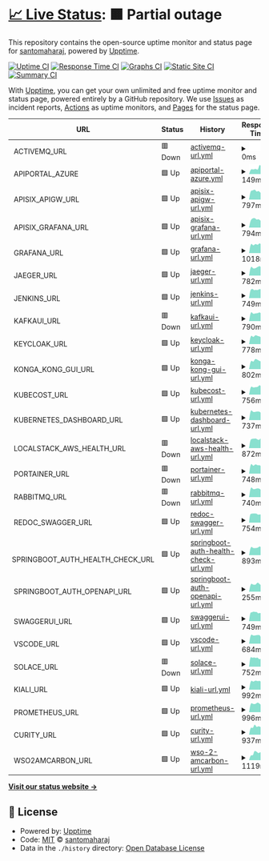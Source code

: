 # [📈 Live Status](https://demo.upptime.js.org): <!--live status--> **🟧 Partial outage**

This repository contains the open-source uptime monitor and status page for [santomaharaj](https://demo.upptime.js.org), powered by [Upptime](https://github.com/upptime/upptime).

[![Uptime CI](https://github.com/santomaharaj/upp/workflows/Uptime%20CI/badge.svg)](https://github.com/santomaharaj/upp/actions?query=workflow%3A%22Uptime+CI%22)
[![Response Time CI](https://github.com/santomaharaj/upp/workflows/Response%20Time%20CI/badge.svg)](https://github.com/santomaharaj/upp/actions?query=workflow%3A%22Response+Time+CI%22)
[![Graphs CI](https://github.com/santomaharaj/upp/workflows/Graphs%20CI/badge.svg)](https://github.com/santomaharaj/upp/actions?query=workflow%3A%22Graphs+CI%22)
[![Static Site CI](https://github.com/santomaharaj/upp/workflows/Static%20Site%20CI/badge.svg)](https://github.com/santomaharaj/upp/actions?query=workflow%3A%22Static+Site+CI%22)
[![Summary CI](https://github.com/santomaharaj/upp/workflows/Summary%20CI/badge.svg)](https://github.com/santomaharaj/upp/actions?query=workflow%3A%22Summary+CI%22)

With [Upptime](https://upptime.js.org), you can get your own unlimited and free uptime monitor and status page, powered entirely by a GitHub repository. We use [Issues](https://github.com/santomaharaj/upp/issues) as incident reports, [Actions](https://github.com/santomaharaj/upp/actions) as uptime monitors, and [Pages](https://demo.upptime.js.org) for the status page.

<!--start: status pages-->
<!-- This summary is generated by Upptime (https://github.com/upptime/upptime) -->
<!-- Do not edit this manually, your changes will be overwritten -->
<!-- prettier-ignore -->
| URL | Status | History | Response Time | Uptime |
| --- | ------ | ------- | ------------- | ------ |
| <img alt="" src="https://icons.duckduckgo.com/ip3/null.ico" height="13"> ACTIVEMQ_URL | 🟥 Down | [activemq-url.yml](https://github.com/santomaharaj/upp/commits/HEAD/history/activemq-url.yml) | <details><summary><img alt="Response time graph" src="./graphs/activemq-url/response-time-week.png" height="20"> 0ms</summary><br><a href="https://upp.portals.eu.org/history/activemq-url"><img alt="Response time 1126" src="https://img.shields.io/endpoint?url=https%3A%2F%2Fraw.githubusercontent.com%2Fsantomaharaj%2Fupp%2FHEAD%2Fapi%2Factivemq-url%2Fresponse-time.json"></a><br><a href="https://upp.portals.eu.org/history/activemq-url"><img alt="24-hour response time 0" src="https://img.shields.io/endpoint?url=https%3A%2F%2Fraw.githubusercontent.com%2Fsantomaharaj%2Fupp%2FHEAD%2Fapi%2Factivemq-url%2Fresponse-time-day.json"></a><br><a href="https://upp.portals.eu.org/history/activemq-url"><img alt="7-day response time 0" src="https://img.shields.io/endpoint?url=https%3A%2F%2Fraw.githubusercontent.com%2Fsantomaharaj%2Fupp%2FHEAD%2Fapi%2Factivemq-url%2Fresponse-time-week.json"></a><br><a href="https://upp.portals.eu.org/history/activemq-url"><img alt="30-day response time 0" src="https://img.shields.io/endpoint?url=https%3A%2F%2Fraw.githubusercontent.com%2Fsantomaharaj%2Fupp%2FHEAD%2Fapi%2Factivemq-url%2Fresponse-time-month.json"></a><br><a href="https://upp.portals.eu.org/history/activemq-url"><img alt="1-year response time 1124" src="https://img.shields.io/endpoint?url=https%3A%2F%2Fraw.githubusercontent.com%2Fsantomaharaj%2Fupp%2FHEAD%2Fapi%2Factivemq-url%2Fresponse-time-year.json"></a></details> | <details><summary><a href="https://upp.portals.eu.org/history/activemq-url">0.00%</a></summary><a href="https://upp.portals.eu.org/history/activemq-url"><img alt="All-time uptime 37.92%" src="https://img.shields.io/endpoint?url=https%3A%2F%2Fraw.githubusercontent.com%2Fsantomaharaj%2Fupp%2FHEAD%2Fapi%2Factivemq-url%2Fuptime.json"></a><br><a href="https://upp.portals.eu.org/history/activemq-url"><img alt="24-hour uptime 0.00%" src="https://img.shields.io/endpoint?url=https%3A%2F%2Fraw.githubusercontent.com%2Fsantomaharaj%2Fupp%2FHEAD%2Fapi%2Factivemq-url%2Fuptime-day.json"></a><br><a href="https://upp.portals.eu.org/history/activemq-url"><img alt="7-day uptime 0.00%" src="https://img.shields.io/endpoint?url=https%3A%2F%2Fraw.githubusercontent.com%2Fsantomaharaj%2Fupp%2FHEAD%2Fapi%2Factivemq-url%2Fuptime-week.json"></a><br><a href="https://upp.portals.eu.org/history/activemq-url"><img alt="30-day uptime 1.38%" src="https://img.shields.io/endpoint?url=https%3A%2F%2Fraw.githubusercontent.com%2Fsantomaharaj%2Fupp%2FHEAD%2Fapi%2Factivemq-url%2Fuptime-month.json"></a><br><a href="https://upp.portals.eu.org/history/activemq-url"><img alt="1-year uptime 31.34%" src="https://img.shields.io/endpoint?url=https%3A%2F%2Fraw.githubusercontent.com%2Fsantomaharaj%2Fupp%2FHEAD%2Fapi%2Factivemq-url%2Fuptime-year.json"></a></details>
| <img alt="" src="https://icons.duckduckgo.com/ip3/null.ico" height="13"> APIPORTAL_AZURE | 🟩 Up | [apiportal-azure.yml](https://github.com/santomaharaj/upp/commits/HEAD/history/apiportal-azure.yml) | <details><summary><img alt="Response time graph" src="./graphs/apiportal-azure/response-time-week.png" height="20"> 149ms</summary><br><a href="https://upp.portals.eu.org/history/apiportal-azure"><img alt="Response time 229" src="https://img.shields.io/endpoint?url=https%3A%2F%2Fraw.githubusercontent.com%2Fsantomaharaj%2Fupp%2FHEAD%2Fapi%2Fapiportal-azure%2Fresponse-time.json"></a><br><a href="https://upp.portals.eu.org/history/apiportal-azure"><img alt="24-hour response time 92" src="https://img.shields.io/endpoint?url=https%3A%2F%2Fraw.githubusercontent.com%2Fsantomaharaj%2Fupp%2FHEAD%2Fapi%2Fapiportal-azure%2Fresponse-time-day.json"></a><br><a href="https://upp.portals.eu.org/history/apiportal-azure"><img alt="7-day response time 149" src="https://img.shields.io/endpoint?url=https%3A%2F%2Fraw.githubusercontent.com%2Fsantomaharaj%2Fupp%2FHEAD%2Fapi%2Fapiportal-azure%2Fresponse-time-week.json"></a><br><a href="https://upp.portals.eu.org/history/apiportal-azure"><img alt="30-day response time 176" src="https://img.shields.io/endpoint?url=https%3A%2F%2Fraw.githubusercontent.com%2Fsantomaharaj%2Fupp%2FHEAD%2Fapi%2Fapiportal-azure%2Fresponse-time-month.json"></a><br><a href="https://upp.portals.eu.org/history/apiportal-azure"><img alt="1-year response time 230" src="https://img.shields.io/endpoint?url=https%3A%2F%2Fraw.githubusercontent.com%2Fsantomaharaj%2Fupp%2FHEAD%2Fapi%2Fapiportal-azure%2Fresponse-time-year.json"></a></details> | <details><summary><a href="https://upp.portals.eu.org/history/apiportal-azure">100.00%</a></summary><a href="https://upp.portals.eu.org/history/apiportal-azure"><img alt="All-time uptime 99.89%" src="https://img.shields.io/endpoint?url=https%3A%2F%2Fraw.githubusercontent.com%2Fsantomaharaj%2Fupp%2FHEAD%2Fapi%2Fapiportal-azure%2Fuptime.json"></a><br><a href="https://upp.portals.eu.org/history/apiportal-azure"><img alt="24-hour uptime 100.00%" src="https://img.shields.io/endpoint?url=https%3A%2F%2Fraw.githubusercontent.com%2Fsantomaharaj%2Fupp%2FHEAD%2Fapi%2Fapiportal-azure%2Fuptime-day.json"></a><br><a href="https://upp.portals.eu.org/history/apiportal-azure"><img alt="7-day uptime 100.00%" src="https://img.shields.io/endpoint?url=https%3A%2F%2Fraw.githubusercontent.com%2Fsantomaharaj%2Fupp%2FHEAD%2Fapi%2Fapiportal-azure%2Fuptime-week.json"></a><br><a href="https://upp.portals.eu.org/history/apiportal-azure"><img alt="30-day uptime 99.94%" src="https://img.shields.io/endpoint?url=https%3A%2F%2Fraw.githubusercontent.com%2Fsantomaharaj%2Fupp%2FHEAD%2Fapi%2Fapiportal-azure%2Fuptime-month.json"></a><br><a href="https://upp.portals.eu.org/history/apiportal-azure"><img alt="1-year uptime 100.00%" src="https://img.shields.io/endpoint?url=https%3A%2F%2Fraw.githubusercontent.com%2Fsantomaharaj%2Fupp%2FHEAD%2Fapi%2Fapiportal-azure%2Fuptime-year.json"></a></details>
| <img alt="" src="https://icons.duckduckgo.com/ip3/null.ico" height="13"> APISIX_APIGW_URL | 🟩 Up | [apisix-apigw-url.yml](https://github.com/santomaharaj/upp/commits/HEAD/history/apisix-apigw-url.yml) | <details><summary><img alt="Response time graph" src="./graphs/apisix-apigw-url/response-time-week.png" height="20"> 797ms</summary><br><a href="https://upp.portals.eu.org/history/apisix-apigw-url"><img alt="Response time 1089" src="https://img.shields.io/endpoint?url=https%3A%2F%2Fraw.githubusercontent.com%2Fsantomaharaj%2Fupp%2FHEAD%2Fapi%2Fapisix-apigw-url%2Fresponse-time.json"></a><br><a href="https://upp.portals.eu.org/history/apisix-apigw-url"><img alt="24-hour response time 812" src="https://img.shields.io/endpoint?url=https%3A%2F%2Fraw.githubusercontent.com%2Fsantomaharaj%2Fupp%2FHEAD%2Fapi%2Fapisix-apigw-url%2Fresponse-time-day.json"></a><br><a href="https://upp.portals.eu.org/history/apisix-apigw-url"><img alt="7-day response time 797" src="https://img.shields.io/endpoint?url=https%3A%2F%2Fraw.githubusercontent.com%2Fsantomaharaj%2Fupp%2FHEAD%2Fapi%2Fapisix-apigw-url%2Fresponse-time-week.json"></a><br><a href="https://upp.portals.eu.org/history/apisix-apigw-url"><img alt="30-day response time 733" src="https://img.shields.io/endpoint?url=https%3A%2F%2Fraw.githubusercontent.com%2Fsantomaharaj%2Fupp%2FHEAD%2Fapi%2Fapisix-apigw-url%2Fresponse-time-month.json"></a><br><a href="https://upp.portals.eu.org/history/apisix-apigw-url"><img alt="1-year response time 1090" src="https://img.shields.io/endpoint?url=https%3A%2F%2Fraw.githubusercontent.com%2Fsantomaharaj%2Fupp%2FHEAD%2Fapi%2Fapisix-apigw-url%2Fresponse-time-year.json"></a></details> | <details><summary><a href="https://upp.portals.eu.org/history/apisix-apigw-url">69.95%</a></summary><a href="https://upp.portals.eu.org/history/apisix-apigw-url"><img alt="All-time uptime 94.25%" src="https://img.shields.io/endpoint?url=https%3A%2F%2Fraw.githubusercontent.com%2Fsantomaharaj%2Fupp%2FHEAD%2Fapi%2Fapisix-apigw-url%2Fuptime.json"></a><br><a href="https://upp.portals.eu.org/history/apisix-apigw-url"><img alt="24-hour uptime 100.00%" src="https://img.shields.io/endpoint?url=https%3A%2F%2Fraw.githubusercontent.com%2Fsantomaharaj%2Fupp%2FHEAD%2Fapi%2Fapisix-apigw-url%2Fuptime-day.json"></a><br><a href="https://upp.portals.eu.org/history/apisix-apigw-url"><img alt="7-day uptime 69.95%" src="https://img.shields.io/endpoint?url=https%3A%2F%2Fraw.githubusercontent.com%2Fsantomaharaj%2Fupp%2FHEAD%2Fapi%2Fapisix-apigw-url%2Fuptime-week.json"></a><br><a href="https://upp.portals.eu.org/history/apisix-apigw-url"><img alt="30-day uptime 25.51%" src="https://img.shields.io/endpoint?url=https%3A%2F%2Fraw.githubusercontent.com%2Fsantomaharaj%2Fupp%2FHEAD%2Fapi%2Fapisix-apigw-url%2Fuptime-month.json"></a><br><a href="https://upp.portals.eu.org/history/apisix-apigw-url"><img alt="1-year uptime 93.64%" src="https://img.shields.io/endpoint?url=https%3A%2F%2Fraw.githubusercontent.com%2Fsantomaharaj%2Fupp%2FHEAD%2Fapi%2Fapisix-apigw-url%2Fuptime-year.json"></a></details>
| <img alt="" src="https://icons.duckduckgo.com/ip3/null.ico" height="13"> APISIX_GRAFANA_URL | 🟩 Up | [apisix-grafana-url.yml](https://github.com/santomaharaj/upp/commits/HEAD/history/apisix-grafana-url.yml) | <details><summary><img alt="Response time graph" src="./graphs/apisix-grafana-url/response-time-week.png" height="20"> 794ms</summary><br><a href="https://upp.portals.eu.org/history/apisix-grafana-url"><img alt="Response time 1064" src="https://img.shields.io/endpoint?url=https%3A%2F%2Fraw.githubusercontent.com%2Fsantomaharaj%2Fupp%2FHEAD%2Fapi%2Fapisix-grafana-url%2Fresponse-time.json"></a><br><a href="https://upp.portals.eu.org/history/apisix-grafana-url"><img alt="24-hour response time 958" src="https://img.shields.io/endpoint?url=https%3A%2F%2Fraw.githubusercontent.com%2Fsantomaharaj%2Fupp%2FHEAD%2Fapi%2Fapisix-grafana-url%2Fresponse-time-day.json"></a><br><a href="https://upp.portals.eu.org/history/apisix-grafana-url"><img alt="7-day response time 794" src="https://img.shields.io/endpoint?url=https%3A%2F%2Fraw.githubusercontent.com%2Fsantomaharaj%2Fupp%2FHEAD%2Fapi%2Fapisix-grafana-url%2Fresponse-time-week.json"></a><br><a href="https://upp.portals.eu.org/history/apisix-grafana-url"><img alt="30-day response time 749" src="https://img.shields.io/endpoint?url=https%3A%2F%2Fraw.githubusercontent.com%2Fsantomaharaj%2Fupp%2FHEAD%2Fapi%2Fapisix-grafana-url%2Fresponse-time-month.json"></a><br><a href="https://upp.portals.eu.org/history/apisix-grafana-url"><img alt="1-year response time 1067" src="https://img.shields.io/endpoint?url=https%3A%2F%2Fraw.githubusercontent.com%2Fsantomaharaj%2Fupp%2FHEAD%2Fapi%2Fapisix-grafana-url%2Fresponse-time-year.json"></a></details> | <details><summary><a href="https://upp.portals.eu.org/history/apisix-grafana-url">69.95%</a></summary><a href="https://upp.portals.eu.org/history/apisix-grafana-url"><img alt="All-time uptime 94.25%" src="https://img.shields.io/endpoint?url=https%3A%2F%2Fraw.githubusercontent.com%2Fsantomaharaj%2Fupp%2FHEAD%2Fapi%2Fapisix-grafana-url%2Fuptime.json"></a><br><a href="https://upp.portals.eu.org/history/apisix-grafana-url"><img alt="24-hour uptime 100.00%" src="https://img.shields.io/endpoint?url=https%3A%2F%2Fraw.githubusercontent.com%2Fsantomaharaj%2Fupp%2FHEAD%2Fapi%2Fapisix-grafana-url%2Fuptime-day.json"></a><br><a href="https://upp.portals.eu.org/history/apisix-grafana-url"><img alt="7-day uptime 69.95%" src="https://img.shields.io/endpoint?url=https%3A%2F%2Fraw.githubusercontent.com%2Fsantomaharaj%2Fupp%2FHEAD%2Fapi%2Fapisix-grafana-url%2Fuptime-week.json"></a><br><a href="https://upp.portals.eu.org/history/apisix-grafana-url"><img alt="30-day uptime 25.51%" src="https://img.shields.io/endpoint?url=https%3A%2F%2Fraw.githubusercontent.com%2Fsantomaharaj%2Fupp%2FHEAD%2Fapi%2Fapisix-grafana-url%2Fuptime-month.json"></a><br><a href="https://upp.portals.eu.org/history/apisix-grafana-url"><img alt="1-year uptime 93.65%" src="https://img.shields.io/endpoint?url=https%3A%2F%2Fraw.githubusercontent.com%2Fsantomaharaj%2Fupp%2FHEAD%2Fapi%2Fapisix-grafana-url%2Fuptime-year.json"></a></details>
| <img alt="" src="https://icons.duckduckgo.com/ip3/null.ico" height="13"> GRAFANA_URL | 🟩 Up | [grafana-url.yml](https://github.com/santomaharaj/upp/commits/HEAD/history/grafana-url.yml) | <details><summary><img alt="Response time graph" src="./graphs/grafana-url/response-time-week.png" height="20"> 1018ms</summary><br><a href="https://upp.portals.eu.org/history/grafana-url"><img alt="Response time 1183" src="https://img.shields.io/endpoint?url=https%3A%2F%2Fraw.githubusercontent.com%2Fsantomaharaj%2Fupp%2FHEAD%2Fapi%2Fgrafana-url%2Fresponse-time.json"></a><br><a href="https://upp.portals.eu.org/history/grafana-url"><img alt="24-hour response time 1199" src="https://img.shields.io/endpoint?url=https%3A%2F%2Fraw.githubusercontent.com%2Fsantomaharaj%2Fupp%2FHEAD%2Fapi%2Fgrafana-url%2Fresponse-time-day.json"></a><br><a href="https://upp.portals.eu.org/history/grafana-url"><img alt="7-day response time 1018" src="https://img.shields.io/endpoint?url=https%3A%2F%2Fraw.githubusercontent.com%2Fsantomaharaj%2Fupp%2FHEAD%2Fapi%2Fgrafana-url%2Fresponse-time-week.json"></a><br><a href="https://upp.portals.eu.org/history/grafana-url"><img alt="30-day response time 955" src="https://img.shields.io/endpoint?url=https%3A%2F%2Fraw.githubusercontent.com%2Fsantomaharaj%2Fupp%2FHEAD%2Fapi%2Fgrafana-url%2Fresponse-time-month.json"></a><br><a href="https://upp.portals.eu.org/history/grafana-url"><img alt="1-year response time 1183" src="https://img.shields.io/endpoint?url=https%3A%2F%2Fraw.githubusercontent.com%2Fsantomaharaj%2Fupp%2FHEAD%2Fapi%2Fgrafana-url%2Fresponse-time-year.json"></a></details> | <details><summary><a href="https://upp.portals.eu.org/history/grafana-url">100.00%</a></summary><a href="https://upp.portals.eu.org/history/grafana-url"><img alt="All-time uptime 75.39%" src="https://img.shields.io/endpoint?url=https%3A%2F%2Fraw.githubusercontent.com%2Fsantomaharaj%2Fupp%2FHEAD%2Fapi%2Fgrafana-url%2Fuptime.json"></a><br><a href="https://upp.portals.eu.org/history/grafana-url"><img alt="24-hour uptime 100.00%" src="https://img.shields.io/endpoint?url=https%3A%2F%2Fraw.githubusercontent.com%2Fsantomaharaj%2Fupp%2FHEAD%2Fapi%2Fgrafana-url%2Fuptime-day.json"></a><br><a href="https://upp.portals.eu.org/history/grafana-url"><img alt="7-day uptime 100.00%" src="https://img.shields.io/endpoint?url=https%3A%2F%2Fraw.githubusercontent.com%2Fsantomaharaj%2Fupp%2FHEAD%2Fapi%2Fgrafana-url%2Fuptime-week.json"></a><br><a href="https://upp.portals.eu.org/history/grafana-url"><img alt="30-day uptime 100.00%" src="https://img.shields.io/endpoint?url=https%3A%2F%2Fraw.githubusercontent.com%2Fsantomaharaj%2Fupp%2FHEAD%2Fapi%2Fgrafana-url%2Fuptime-month.json"></a><br><a href="https://upp.portals.eu.org/history/grafana-url"><img alt="1-year uptime 72.78%" src="https://img.shields.io/endpoint?url=https%3A%2F%2Fraw.githubusercontent.com%2Fsantomaharaj%2Fupp%2FHEAD%2Fapi%2Fgrafana-url%2Fuptime-year.json"></a></details>
| <img alt="" src="https://icons.duckduckgo.com/ip3/null.ico" height="13"> JAEGER_URL | 🟩 Up | [jaeger-url.yml](https://github.com/santomaharaj/upp/commits/HEAD/history/jaeger-url.yml) | <details><summary><img alt="Response time graph" src="./graphs/jaeger-url/response-time-week.png" height="20"> 782ms</summary><br><a href="https://upp.portals.eu.org/history/jaeger-url"><img alt="Response time 1043" src="https://img.shields.io/endpoint?url=https%3A%2F%2Fraw.githubusercontent.com%2Fsantomaharaj%2Fupp%2FHEAD%2Fapi%2Fjaeger-url%2Fresponse-time.json"></a><br><a href="https://upp.portals.eu.org/history/jaeger-url"><img alt="24-hour response time 817" src="https://img.shields.io/endpoint?url=https%3A%2F%2Fraw.githubusercontent.com%2Fsantomaharaj%2Fupp%2FHEAD%2Fapi%2Fjaeger-url%2Fresponse-time-day.json"></a><br><a href="https://upp.portals.eu.org/history/jaeger-url"><img alt="7-day response time 782" src="https://img.shields.io/endpoint?url=https%3A%2F%2Fraw.githubusercontent.com%2Fsantomaharaj%2Fupp%2FHEAD%2Fapi%2Fjaeger-url%2Fresponse-time-week.json"></a><br><a href="https://upp.portals.eu.org/history/jaeger-url"><img alt="30-day response time 709" src="https://img.shields.io/endpoint?url=https%3A%2F%2Fraw.githubusercontent.com%2Fsantomaharaj%2Fupp%2FHEAD%2Fapi%2Fjaeger-url%2Fresponse-time-month.json"></a><br><a href="https://upp.portals.eu.org/history/jaeger-url"><img alt="1-year response time 1046" src="https://img.shields.io/endpoint?url=https%3A%2F%2Fraw.githubusercontent.com%2Fsantomaharaj%2Fupp%2FHEAD%2Fapi%2Fjaeger-url%2Fresponse-time-year.json"></a></details> | <details><summary><a href="https://upp.portals.eu.org/history/jaeger-url">100.00%</a></summary><a href="https://upp.portals.eu.org/history/jaeger-url"><img alt="All-time uptime 53.62%" src="https://img.shields.io/endpoint?url=https%3A%2F%2Fraw.githubusercontent.com%2Fsantomaharaj%2Fupp%2FHEAD%2Fapi%2Fjaeger-url%2Fuptime.json"></a><br><a href="https://upp.portals.eu.org/history/jaeger-url"><img alt="24-hour uptime 100.00%" src="https://img.shields.io/endpoint?url=https%3A%2F%2Fraw.githubusercontent.com%2Fsantomaharaj%2Fupp%2FHEAD%2Fapi%2Fjaeger-url%2Fuptime-day.json"></a><br><a href="https://upp.portals.eu.org/history/jaeger-url"><img alt="7-day uptime 100.00%" src="https://img.shields.io/endpoint?url=https%3A%2F%2Fraw.githubusercontent.com%2Fsantomaharaj%2Fupp%2FHEAD%2Fapi%2Fjaeger-url%2Fuptime-week.json"></a><br><a href="https://upp.portals.eu.org/history/jaeger-url"><img alt="30-day uptime 100.00%" src="https://img.shields.io/endpoint?url=https%3A%2F%2Fraw.githubusercontent.com%2Fsantomaharaj%2Fupp%2FHEAD%2Fapi%2Fjaeger-url%2Fuptime-month.json"></a><br><a href="https://upp.portals.eu.org/history/jaeger-url"><img alt="1-year uptime 58.88%" src="https://img.shields.io/endpoint?url=https%3A%2F%2Fraw.githubusercontent.com%2Fsantomaharaj%2Fupp%2FHEAD%2Fapi%2Fjaeger-url%2Fuptime-year.json"></a></details>
| <img alt="" src="https://icons.duckduckgo.com/ip3/null.ico" height="13"> JENKINS_URL | 🟩 Up | [jenkins-url.yml](https://github.com/santomaharaj/upp/commits/HEAD/history/jenkins-url.yml) | <details><summary><img alt="Response time graph" src="./graphs/jenkins-url/response-time-week.png" height="20"> 749ms</summary><br><a href="https://upp.portals.eu.org/history/jenkins-url"><img alt="Response time 1082" src="https://img.shields.io/endpoint?url=https%3A%2F%2Fraw.githubusercontent.com%2Fsantomaharaj%2Fupp%2FHEAD%2Fapi%2Fjenkins-url%2Fresponse-time.json"></a><br><a href="https://upp.portals.eu.org/history/jenkins-url"><img alt="24-hour response time 828" src="https://img.shields.io/endpoint?url=https%3A%2F%2Fraw.githubusercontent.com%2Fsantomaharaj%2Fupp%2FHEAD%2Fapi%2Fjenkins-url%2Fresponse-time-day.json"></a><br><a href="https://upp.portals.eu.org/history/jenkins-url"><img alt="7-day response time 749" src="https://img.shields.io/endpoint?url=https%3A%2F%2Fraw.githubusercontent.com%2Fsantomaharaj%2Fupp%2FHEAD%2Fapi%2Fjenkins-url%2Fresponse-time-week.json"></a><br><a href="https://upp.portals.eu.org/history/jenkins-url"><img alt="30-day response time 706" src="https://img.shields.io/endpoint?url=https%3A%2F%2Fraw.githubusercontent.com%2Fsantomaharaj%2Fupp%2FHEAD%2Fapi%2Fjenkins-url%2Fresponse-time-month.json"></a><br><a href="https://upp.portals.eu.org/history/jenkins-url"><img alt="1-year response time 1082" src="https://img.shields.io/endpoint?url=https%3A%2F%2Fraw.githubusercontent.com%2Fsantomaharaj%2Fupp%2FHEAD%2Fapi%2Fjenkins-url%2Fresponse-time-year.json"></a></details> | <details><summary><a href="https://upp.portals.eu.org/history/jenkins-url">100.00%</a></summary><a href="https://upp.portals.eu.org/history/jenkins-url"><img alt="All-time uptime 65.89%" src="https://img.shields.io/endpoint?url=https%3A%2F%2Fraw.githubusercontent.com%2Fsantomaharaj%2Fupp%2FHEAD%2Fapi%2Fjenkins-url%2Fuptime.json"></a><br><a href="https://upp.portals.eu.org/history/jenkins-url"><img alt="24-hour uptime 100.00%" src="https://img.shields.io/endpoint?url=https%3A%2F%2Fraw.githubusercontent.com%2Fsantomaharaj%2Fupp%2FHEAD%2Fapi%2Fjenkins-url%2Fuptime-day.json"></a><br><a href="https://upp.portals.eu.org/history/jenkins-url"><img alt="7-day uptime 100.00%" src="https://img.shields.io/endpoint?url=https%3A%2F%2Fraw.githubusercontent.com%2Fsantomaharaj%2Fupp%2FHEAD%2Fapi%2Fjenkins-url%2Fuptime-week.json"></a><br><a href="https://upp.portals.eu.org/history/jenkins-url"><img alt="30-day uptime 100.00%" src="https://img.shields.io/endpoint?url=https%3A%2F%2Fraw.githubusercontent.com%2Fsantomaharaj%2Fupp%2FHEAD%2Fapi%2Fjenkins-url%2Fuptime-month.json"></a><br><a href="https://upp.portals.eu.org/history/jenkins-url"><img alt="1-year uptime 62.44%" src="https://img.shields.io/endpoint?url=https%3A%2F%2Fraw.githubusercontent.com%2Fsantomaharaj%2Fupp%2FHEAD%2Fapi%2Fjenkins-url%2Fuptime-year.json"></a></details>
| <img alt="" src="https://icons.duckduckgo.com/ip3/null.ico" height="13"> KAFKAUI_URL | 🟥 Down | [kafkaui-url.yml](https://github.com/santomaharaj/upp/commits/HEAD/history/kafkaui-url.yml) | <details><summary><img alt="Response time graph" src="./graphs/kafkaui-url/response-time-week.png" height="20"> 790ms</summary><br><a href="https://upp.portals.eu.org/history/kafkaui-url"><img alt="Response time 1007" src="https://img.shields.io/endpoint?url=https%3A%2F%2Fraw.githubusercontent.com%2Fsantomaharaj%2Fupp%2FHEAD%2Fapi%2Fkafkaui-url%2Fresponse-time.json"></a><br><a href="https://upp.portals.eu.org/history/kafkaui-url"><img alt="24-hour response time 975" src="https://img.shields.io/endpoint?url=https%3A%2F%2Fraw.githubusercontent.com%2Fsantomaharaj%2Fupp%2FHEAD%2Fapi%2Fkafkaui-url%2Fresponse-time-day.json"></a><br><a href="https://upp.portals.eu.org/history/kafkaui-url"><img alt="7-day response time 790" src="https://img.shields.io/endpoint?url=https%3A%2F%2Fraw.githubusercontent.com%2Fsantomaharaj%2Fupp%2FHEAD%2Fapi%2Fkafkaui-url%2Fresponse-time-week.json"></a><br><a href="https://upp.portals.eu.org/history/kafkaui-url"><img alt="30-day response time 748" src="https://img.shields.io/endpoint?url=https%3A%2F%2Fraw.githubusercontent.com%2Fsantomaharaj%2Fupp%2FHEAD%2Fapi%2Fkafkaui-url%2Fresponse-time-month.json"></a><br><a href="https://upp.portals.eu.org/history/kafkaui-url"><img alt="1-year response time 1000" src="https://img.shields.io/endpoint?url=https%3A%2F%2Fraw.githubusercontent.com%2Fsantomaharaj%2Fupp%2FHEAD%2Fapi%2Fkafkaui-url%2Fresponse-time-year.json"></a></details> | <details><summary><a href="https://upp.portals.eu.org/history/kafkaui-url">0.00%</a></summary><a href="https://upp.portals.eu.org/history/kafkaui-url"><img alt="All-time uptime 52.94%" src="https://img.shields.io/endpoint?url=https%3A%2F%2Fraw.githubusercontent.com%2Fsantomaharaj%2Fupp%2FHEAD%2Fapi%2Fkafkaui-url%2Fuptime.json"></a><br><a href="https://upp.portals.eu.org/history/kafkaui-url"><img alt="24-hour uptime 0.00%" src="https://img.shields.io/endpoint?url=https%3A%2F%2Fraw.githubusercontent.com%2Fsantomaharaj%2Fupp%2FHEAD%2Fapi%2Fkafkaui-url%2Fuptime-day.json"></a><br><a href="https://upp.portals.eu.org/history/kafkaui-url"><img alt="7-day uptime 0.00%" src="https://img.shields.io/endpoint?url=https%3A%2F%2Fraw.githubusercontent.com%2Fsantomaharaj%2Fupp%2FHEAD%2Fapi%2Fkafkaui-url%2Fuptime-week.json"></a><br><a href="https://upp.portals.eu.org/history/kafkaui-url"><img alt="30-day uptime 1.38%" src="https://img.shields.io/endpoint?url=https%3A%2F%2Fraw.githubusercontent.com%2Fsantomaharaj%2Fupp%2FHEAD%2Fapi%2Fkafkaui-url%2Fuptime-month.json"></a><br><a href="https://upp.portals.eu.org/history/kafkaui-url"><img alt="1-year uptime 47.94%" src="https://img.shields.io/endpoint?url=https%3A%2F%2Fraw.githubusercontent.com%2Fsantomaharaj%2Fupp%2FHEAD%2Fapi%2Fkafkaui-url%2Fuptime-year.json"></a></details>
| <img alt="" src="https://icons.duckduckgo.com/ip3/null.ico" height="13"> KEYCLOAK_URL | 🟩 Up | [keycloak-url.yml](https://github.com/santomaharaj/upp/commits/HEAD/history/keycloak-url.yml) | <details><summary><img alt="Response time graph" src="./graphs/keycloak-url/response-time-week.png" height="20"> 778ms</summary><br><a href="https://upp.portals.eu.org/history/keycloak-url"><img alt="Response time 984" src="https://img.shields.io/endpoint?url=https%3A%2F%2Fraw.githubusercontent.com%2Fsantomaharaj%2Fupp%2FHEAD%2Fapi%2Fkeycloak-url%2Fresponse-time.json"></a><br><a href="https://upp.portals.eu.org/history/keycloak-url"><img alt="24-hour response time 936" src="https://img.shields.io/endpoint?url=https%3A%2F%2Fraw.githubusercontent.com%2Fsantomaharaj%2Fupp%2FHEAD%2Fapi%2Fkeycloak-url%2Fresponse-time-day.json"></a><br><a href="https://upp.portals.eu.org/history/keycloak-url"><img alt="7-day response time 778" src="https://img.shields.io/endpoint?url=https%3A%2F%2Fraw.githubusercontent.com%2Fsantomaharaj%2Fupp%2FHEAD%2Fapi%2Fkeycloak-url%2Fresponse-time-week.json"></a><br><a href="https://upp.portals.eu.org/history/keycloak-url"><img alt="30-day response time 686" src="https://img.shields.io/endpoint?url=https%3A%2F%2Fraw.githubusercontent.com%2Fsantomaharaj%2Fupp%2FHEAD%2Fapi%2Fkeycloak-url%2Fresponse-time-month.json"></a><br><a href="https://upp.portals.eu.org/history/keycloak-url"><img alt="1-year response time 986" src="https://img.shields.io/endpoint?url=https%3A%2F%2Fraw.githubusercontent.com%2Fsantomaharaj%2Fupp%2FHEAD%2Fapi%2Fkeycloak-url%2Fresponse-time-year.json"></a></details> | <details><summary><a href="https://upp.portals.eu.org/history/keycloak-url">100.00%</a></summary><a href="https://upp.portals.eu.org/history/keycloak-url"><img alt="All-time uptime 96.27%" src="https://img.shields.io/endpoint?url=https%3A%2F%2Fraw.githubusercontent.com%2Fsantomaharaj%2Fupp%2FHEAD%2Fapi%2Fkeycloak-url%2Fuptime.json"></a><br><a href="https://upp.portals.eu.org/history/keycloak-url"><img alt="24-hour uptime 100.00%" src="https://img.shields.io/endpoint?url=https%3A%2F%2Fraw.githubusercontent.com%2Fsantomaharaj%2Fupp%2FHEAD%2Fapi%2Fkeycloak-url%2Fuptime-day.json"></a><br><a href="https://upp.portals.eu.org/history/keycloak-url"><img alt="7-day uptime 100.00%" src="https://img.shields.io/endpoint?url=https%3A%2F%2Fraw.githubusercontent.com%2Fsantomaharaj%2Fupp%2FHEAD%2Fapi%2Fkeycloak-url%2Fuptime-week.json"></a><br><a href="https://upp.portals.eu.org/history/keycloak-url"><img alt="30-day uptime 99.95%" src="https://img.shields.io/endpoint?url=https%3A%2F%2Fraw.githubusercontent.com%2Fsantomaharaj%2Fupp%2FHEAD%2Fapi%2Fkeycloak-url%2Fuptime-month.json"></a><br><a href="https://upp.portals.eu.org/history/keycloak-url"><img alt="1-year uptime 95.87%" src="https://img.shields.io/endpoint?url=https%3A%2F%2Fraw.githubusercontent.com%2Fsantomaharaj%2Fupp%2FHEAD%2Fapi%2Fkeycloak-url%2Fuptime-year.json"></a></details>
| <img alt="" src="https://icons.duckduckgo.com/ip3/null.ico" height="13"> KONGA_KONG_GUI_URL | 🟩 Up | [konga-kong-gui-url.yml](https://github.com/santomaharaj/upp/commits/HEAD/history/konga-kong-gui-url.yml) | <details><summary><img alt="Response time graph" src="./graphs/konga-kong-gui-url/response-time-week.png" height="20"> 802ms</summary><br><a href="https://upp.portals.eu.org/history/konga-kong-gui-url"><img alt="Response time 1013" src="https://img.shields.io/endpoint?url=https%3A%2F%2Fraw.githubusercontent.com%2Fsantomaharaj%2Fupp%2FHEAD%2Fapi%2Fkonga-kong-gui-url%2Fresponse-time.json"></a><br><a href="https://upp.portals.eu.org/history/konga-kong-gui-url"><img alt="24-hour response time 619" src="https://img.shields.io/endpoint?url=https%3A%2F%2Fraw.githubusercontent.com%2Fsantomaharaj%2Fupp%2FHEAD%2Fapi%2Fkonga-kong-gui-url%2Fresponse-time-day.json"></a><br><a href="https://upp.portals.eu.org/history/konga-kong-gui-url"><img alt="7-day response time 802" src="https://img.shields.io/endpoint?url=https%3A%2F%2Fraw.githubusercontent.com%2Fsantomaharaj%2Fupp%2FHEAD%2Fapi%2Fkonga-kong-gui-url%2Fresponse-time-week.json"></a><br><a href="https://upp.portals.eu.org/history/konga-kong-gui-url"><img alt="30-day response time 727" src="https://img.shields.io/endpoint?url=https%3A%2F%2Fraw.githubusercontent.com%2Fsantomaharaj%2Fupp%2FHEAD%2Fapi%2Fkonga-kong-gui-url%2Fresponse-time-month.json"></a><br><a href="https://upp.portals.eu.org/history/konga-kong-gui-url"><img alt="1-year response time 1012" src="https://img.shields.io/endpoint?url=https%3A%2F%2Fraw.githubusercontent.com%2Fsantomaharaj%2Fupp%2FHEAD%2Fapi%2Fkonga-kong-gui-url%2Fresponse-time-year.json"></a></details> | <details><summary><a href="https://upp.portals.eu.org/history/konga-kong-gui-url">100.00%</a></summary><a href="https://upp.portals.eu.org/history/konga-kong-gui-url"><img alt="All-time uptime 96.25%" src="https://img.shields.io/endpoint?url=https%3A%2F%2Fraw.githubusercontent.com%2Fsantomaharaj%2Fupp%2FHEAD%2Fapi%2Fkonga-kong-gui-url%2Fuptime.json"></a><br><a href="https://upp.portals.eu.org/history/konga-kong-gui-url"><img alt="24-hour uptime 100.00%" src="https://img.shields.io/endpoint?url=https%3A%2F%2Fraw.githubusercontent.com%2Fsantomaharaj%2Fupp%2FHEAD%2Fapi%2Fkonga-kong-gui-url%2Fuptime-day.json"></a><br><a href="https://upp.portals.eu.org/history/konga-kong-gui-url"><img alt="7-day uptime 100.00%" src="https://img.shields.io/endpoint?url=https%3A%2F%2Fraw.githubusercontent.com%2Fsantomaharaj%2Fupp%2FHEAD%2Fapi%2Fkonga-kong-gui-url%2Fuptime-week.json"></a><br><a href="https://upp.portals.eu.org/history/konga-kong-gui-url"><img alt="30-day uptime 99.95%" src="https://img.shields.io/endpoint?url=https%3A%2F%2Fraw.githubusercontent.com%2Fsantomaharaj%2Fupp%2FHEAD%2Fapi%2Fkonga-kong-gui-url%2Fuptime-month.json"></a><br><a href="https://upp.portals.eu.org/history/konga-kong-gui-url"><img alt="1-year uptime 95.85%" src="https://img.shields.io/endpoint?url=https%3A%2F%2Fraw.githubusercontent.com%2Fsantomaharaj%2Fupp%2FHEAD%2Fapi%2Fkonga-kong-gui-url%2Fuptime-year.json"></a></details>
| <img alt="" src="https://icons.duckduckgo.com/ip3/null.ico" height="13"> KUBECOST_URL | 🟩 Up | [kubecost-url.yml](https://github.com/santomaharaj/upp/commits/HEAD/history/kubecost-url.yml) | <details><summary><img alt="Response time graph" src="./graphs/kubecost-url/response-time-week.png" height="20"> 756ms</summary><br><a href="https://upp.portals.eu.org/history/kubecost-url"><img alt="Response time 988" src="https://img.shields.io/endpoint?url=https%3A%2F%2Fraw.githubusercontent.com%2Fsantomaharaj%2Fupp%2FHEAD%2Fapi%2Fkubecost-url%2Fresponse-time.json"></a><br><a href="https://upp.portals.eu.org/history/kubecost-url"><img alt="24-hour response time 816" src="https://img.shields.io/endpoint?url=https%3A%2F%2Fraw.githubusercontent.com%2Fsantomaharaj%2Fupp%2FHEAD%2Fapi%2Fkubecost-url%2Fresponse-time-day.json"></a><br><a href="https://upp.portals.eu.org/history/kubecost-url"><img alt="7-day response time 756" src="https://img.shields.io/endpoint?url=https%3A%2F%2Fraw.githubusercontent.com%2Fsantomaharaj%2Fupp%2FHEAD%2Fapi%2Fkubecost-url%2Fresponse-time-week.json"></a><br><a href="https://upp.portals.eu.org/history/kubecost-url"><img alt="30-day response time 731" src="https://img.shields.io/endpoint?url=https%3A%2F%2Fraw.githubusercontent.com%2Fsantomaharaj%2Fupp%2FHEAD%2Fapi%2Fkubecost-url%2Fresponse-time-month.json"></a><br><a href="https://upp.portals.eu.org/history/kubecost-url"><img alt="1-year response time 983" src="https://img.shields.io/endpoint?url=https%3A%2F%2Fraw.githubusercontent.com%2Fsantomaharaj%2Fupp%2FHEAD%2Fapi%2Fkubecost-url%2Fresponse-time-year.json"></a></details> | <details><summary><a href="https://upp.portals.eu.org/history/kubecost-url">100.00%</a></summary><a href="https://upp.portals.eu.org/history/kubecost-url"><img alt="All-time uptime 75.38%" src="https://img.shields.io/endpoint?url=https%3A%2F%2Fraw.githubusercontent.com%2Fsantomaharaj%2Fupp%2FHEAD%2Fapi%2Fkubecost-url%2Fuptime.json"></a><br><a href="https://upp.portals.eu.org/history/kubecost-url"><img alt="24-hour uptime 100.00%" src="https://img.shields.io/endpoint?url=https%3A%2F%2Fraw.githubusercontent.com%2Fsantomaharaj%2Fupp%2FHEAD%2Fapi%2Fkubecost-url%2Fuptime-day.json"></a><br><a href="https://upp.portals.eu.org/history/kubecost-url"><img alt="7-day uptime 100.00%" src="https://img.shields.io/endpoint?url=https%3A%2F%2Fraw.githubusercontent.com%2Fsantomaharaj%2Fupp%2FHEAD%2Fapi%2Fkubecost-url%2Fuptime-week.json"></a><br><a href="https://upp.portals.eu.org/history/kubecost-url"><img alt="30-day uptime 100.00%" src="https://img.shields.io/endpoint?url=https%3A%2F%2Fraw.githubusercontent.com%2Fsantomaharaj%2Fupp%2FHEAD%2Fapi%2Fkubecost-url%2Fuptime-month.json"></a><br><a href="https://upp.portals.eu.org/history/kubecost-url"><img alt="1-year uptime 72.77%" src="https://img.shields.io/endpoint?url=https%3A%2F%2Fraw.githubusercontent.com%2Fsantomaharaj%2Fupp%2FHEAD%2Fapi%2Fkubecost-url%2Fuptime-year.json"></a></details>
| <img alt="" src="https://icons.duckduckgo.com/ip3/null.ico" height="13"> KUBERNETES_DASHBOARD_URL | 🟩 Up | [kubernetes-dashboard-url.yml](https://github.com/santomaharaj/upp/commits/HEAD/history/kubernetes-dashboard-url.yml) | <details><summary><img alt="Response time graph" src="./graphs/kubernetes-dashboard-url/response-time-week.png" height="20"> 737ms</summary><br><a href="https://upp.portals.eu.org/history/kubernetes-dashboard-url"><img alt="Response time 1623" src="https://img.shields.io/endpoint?url=https%3A%2F%2Fraw.githubusercontent.com%2Fsantomaharaj%2Fupp%2FHEAD%2Fapi%2Fkubernetes-dashboard-url%2Fresponse-time.json"></a><br><a href="https://upp.portals.eu.org/history/kubernetes-dashboard-url"><img alt="24-hour response time 812" src="https://img.shields.io/endpoint?url=https%3A%2F%2Fraw.githubusercontent.com%2Fsantomaharaj%2Fupp%2FHEAD%2Fapi%2Fkubernetes-dashboard-url%2Fresponse-time-day.json"></a><br><a href="https://upp.portals.eu.org/history/kubernetes-dashboard-url"><img alt="7-day response time 737" src="https://img.shields.io/endpoint?url=https%3A%2F%2Fraw.githubusercontent.com%2Fsantomaharaj%2Fupp%2FHEAD%2Fapi%2Fkubernetes-dashboard-url%2Fresponse-time-week.json"></a><br><a href="https://upp.portals.eu.org/history/kubernetes-dashboard-url"><img alt="30-day response time 685" src="https://img.shields.io/endpoint?url=https%3A%2F%2Fraw.githubusercontent.com%2Fsantomaharaj%2Fupp%2FHEAD%2Fapi%2Fkubernetes-dashboard-url%2Fresponse-time-month.json"></a><br><a href="https://upp.portals.eu.org/history/kubernetes-dashboard-url"><img alt="1-year response time 1681" src="https://img.shields.io/endpoint?url=https%3A%2F%2Fraw.githubusercontent.com%2Fsantomaharaj%2Fupp%2FHEAD%2Fapi%2Fkubernetes-dashboard-url%2Fresponse-time-year.json"></a></details> | <details><summary><a href="https://upp.portals.eu.org/history/kubernetes-dashboard-url">100.00%</a></summary><a href="https://upp.portals.eu.org/history/kubernetes-dashboard-url"><img alt="All-time uptime 69.99%" src="https://img.shields.io/endpoint?url=https%3A%2F%2Fraw.githubusercontent.com%2Fsantomaharaj%2Fupp%2FHEAD%2Fapi%2Fkubernetes-dashboard-url%2Fuptime.json"></a><br><a href="https://upp.portals.eu.org/history/kubernetes-dashboard-url"><img alt="24-hour uptime 100.00%" src="https://img.shields.io/endpoint?url=https%3A%2F%2Fraw.githubusercontent.com%2Fsantomaharaj%2Fupp%2FHEAD%2Fapi%2Fkubernetes-dashboard-url%2Fuptime-day.json"></a><br><a href="https://upp.portals.eu.org/history/kubernetes-dashboard-url"><img alt="7-day uptime 100.00%" src="https://img.shields.io/endpoint?url=https%3A%2F%2Fraw.githubusercontent.com%2Fsantomaharaj%2Fupp%2FHEAD%2Fapi%2Fkubernetes-dashboard-url%2Fuptime-week.json"></a><br><a href="https://upp.portals.eu.org/history/kubernetes-dashboard-url"><img alt="30-day uptime 99.95%" src="https://img.shields.io/endpoint?url=https%3A%2F%2Fraw.githubusercontent.com%2Fsantomaharaj%2Fupp%2FHEAD%2Fapi%2Fkubernetes-dashboard-url%2Fuptime-month.json"></a><br><a href="https://upp.portals.eu.org/history/kubernetes-dashboard-url"><img alt="1-year uptime 66.81%" src="https://img.shields.io/endpoint?url=https%3A%2F%2Fraw.githubusercontent.com%2Fsantomaharaj%2Fupp%2FHEAD%2Fapi%2Fkubernetes-dashboard-url%2Fuptime-year.json"></a></details>
| <img alt="" src="https://icons.duckduckgo.com/ip3/null.ico" height="13"> LOCALSTACK_AWS_HEALTH_URL | 🟥 Down | [localstack-aws-health-url.yml](https://github.com/santomaharaj/upp/commits/HEAD/history/localstack-aws-health-url.yml) | <details><summary><img alt="Response time graph" src="./graphs/localstack-aws-health-url/response-time-week.png" height="20"> 872ms</summary><br><a href="https://upp.portals.eu.org/history/localstack-aws-health-url"><img alt="Response time 1070" src="https://img.shields.io/endpoint?url=https%3A%2F%2Fraw.githubusercontent.com%2Fsantomaharaj%2Fupp%2FHEAD%2Fapi%2Flocalstack-aws-health-url%2Fresponse-time.json"></a><br><a href="https://upp.portals.eu.org/history/localstack-aws-health-url"><img alt="24-hour response time 930" src="https://img.shields.io/endpoint?url=https%3A%2F%2Fraw.githubusercontent.com%2Fsantomaharaj%2Fupp%2FHEAD%2Fapi%2Flocalstack-aws-health-url%2Fresponse-time-day.json"></a><br><a href="https://upp.portals.eu.org/history/localstack-aws-health-url"><img alt="7-day response time 872" src="https://img.shields.io/endpoint?url=https%3A%2F%2Fraw.githubusercontent.com%2Fsantomaharaj%2Fupp%2FHEAD%2Fapi%2Flocalstack-aws-health-url%2Fresponse-time-week.json"></a><br><a href="https://upp.portals.eu.org/history/localstack-aws-health-url"><img alt="30-day response time 812" src="https://img.shields.io/endpoint?url=https%3A%2F%2Fraw.githubusercontent.com%2Fsantomaharaj%2Fupp%2FHEAD%2Fapi%2Flocalstack-aws-health-url%2Fresponse-time-month.json"></a><br><a href="https://upp.portals.eu.org/history/localstack-aws-health-url"><img alt="1-year response time 1071" src="https://img.shields.io/endpoint?url=https%3A%2F%2Fraw.githubusercontent.com%2Fsantomaharaj%2Fupp%2FHEAD%2Fapi%2Flocalstack-aws-health-url%2Fresponse-time-year.json"></a></details> | <details><summary><a href="https://upp.portals.eu.org/history/localstack-aws-health-url">3.30%</a></summary><a href="https://upp.portals.eu.org/history/localstack-aws-health-url"><img alt="All-time uptime 93.07%" src="https://img.shields.io/endpoint?url=https%3A%2F%2Fraw.githubusercontent.com%2Fsantomaharaj%2Fupp%2FHEAD%2Fapi%2Flocalstack-aws-health-url%2Fuptime.json"></a><br><a href="https://upp.portals.eu.org/history/localstack-aws-health-url"><img alt="24-hour uptime 0.00%" src="https://img.shields.io/endpoint?url=https%3A%2F%2Fraw.githubusercontent.com%2Fsantomaharaj%2Fupp%2FHEAD%2Fapi%2Flocalstack-aws-health-url%2Fuptime-day.json"></a><br><a href="https://upp.portals.eu.org/history/localstack-aws-health-url"><img alt="7-day uptime 3.30%" src="https://img.shields.io/endpoint?url=https%3A%2F%2Fraw.githubusercontent.com%2Fsantomaharaj%2Fupp%2FHEAD%2Fapi%2Flocalstack-aws-health-url%2Fuptime-week.json"></a><br><a href="https://upp.portals.eu.org/history/localstack-aws-health-url"><img alt="30-day uptime 10.18%" src="https://img.shields.io/endpoint?url=https%3A%2F%2Fraw.githubusercontent.com%2Fsantomaharaj%2Fupp%2FHEAD%2Fapi%2Flocalstack-aws-health-url%2Fuptime-month.json"></a><br><a href="https://upp.portals.eu.org/history/localstack-aws-health-url"><img alt="1-year uptime 92.34%" src="https://img.shields.io/endpoint?url=https%3A%2F%2Fraw.githubusercontent.com%2Fsantomaharaj%2Fupp%2FHEAD%2Fapi%2Flocalstack-aws-health-url%2Fuptime-year.json"></a></details>
| <img alt="" src="https://icons.duckduckgo.com/ip3/null.ico" height="13"> PORTAINER_URL | 🟥 Down | [portainer-url.yml](https://github.com/santomaharaj/upp/commits/HEAD/history/portainer-url.yml) | <details><summary><img alt="Response time graph" src="./graphs/portainer-url/response-time-week.png" height="20"> 748ms</summary><br><a href="https://upp.portals.eu.org/history/portainer-url"><img alt="Response time 1279" src="https://img.shields.io/endpoint?url=https%3A%2F%2Fraw.githubusercontent.com%2Fsantomaharaj%2Fupp%2FHEAD%2Fapi%2Fportainer-url%2Fresponse-time.json"></a><br><a href="https://upp.portals.eu.org/history/portainer-url"><img alt="24-hour response time 817" src="https://img.shields.io/endpoint?url=https%3A%2F%2Fraw.githubusercontent.com%2Fsantomaharaj%2Fupp%2FHEAD%2Fapi%2Fportainer-url%2Fresponse-time-day.json"></a><br><a href="https://upp.portals.eu.org/history/portainer-url"><img alt="7-day response time 748" src="https://img.shields.io/endpoint?url=https%3A%2F%2Fraw.githubusercontent.com%2Fsantomaharaj%2Fupp%2FHEAD%2Fapi%2Fportainer-url%2Fresponse-time-week.json"></a><br><a href="https://upp.portals.eu.org/history/portainer-url"><img alt="30-day response time 734" src="https://img.shields.io/endpoint?url=https%3A%2F%2Fraw.githubusercontent.com%2Fsantomaharaj%2Fupp%2FHEAD%2Fapi%2Fportainer-url%2Fresponse-time-month.json"></a><br><a href="https://upp.portals.eu.org/history/portainer-url"><img alt="1-year response time 1304" src="https://img.shields.io/endpoint?url=https%3A%2F%2Fraw.githubusercontent.com%2Fsantomaharaj%2Fupp%2FHEAD%2Fapi%2Fportainer-url%2Fresponse-time-year.json"></a></details> | <details><summary><a href="https://upp.portals.eu.org/history/portainer-url">0.00%</a></summary><a href="https://upp.portals.eu.org/history/portainer-url"><img alt="All-time uptime 57.31%" src="https://img.shields.io/endpoint?url=https%3A%2F%2Fraw.githubusercontent.com%2Fsantomaharaj%2Fupp%2FHEAD%2Fapi%2Fportainer-url%2Fuptime.json"></a><br><a href="https://upp.portals.eu.org/history/portainer-url"><img alt="24-hour uptime 0.00%" src="https://img.shields.io/endpoint?url=https%3A%2F%2Fraw.githubusercontent.com%2Fsantomaharaj%2Fupp%2FHEAD%2Fapi%2Fportainer-url%2Fuptime-day.json"></a><br><a href="https://upp.portals.eu.org/history/portainer-url"><img alt="7-day uptime 0.00%" src="https://img.shields.io/endpoint?url=https%3A%2F%2Fraw.githubusercontent.com%2Fsantomaharaj%2Fupp%2FHEAD%2Fapi%2Fportainer-url%2Fuptime-week.json"></a><br><a href="https://upp.portals.eu.org/history/portainer-url"><img alt="30-day uptime 1.38%" src="https://img.shields.io/endpoint?url=https%3A%2F%2Fraw.githubusercontent.com%2Fsantomaharaj%2Fupp%2FHEAD%2Fapi%2Fportainer-url%2Fuptime-month.json"></a><br><a href="https://upp.portals.eu.org/history/portainer-url"><img alt="1-year uptime 52.78%" src="https://img.shields.io/endpoint?url=https%3A%2F%2Fraw.githubusercontent.com%2Fsantomaharaj%2Fupp%2FHEAD%2Fapi%2Fportainer-url%2Fuptime-year.json"></a></details>
| <img alt="" src="https://icons.duckduckgo.com/ip3/null.ico" height="13"> RABBITMQ_URL | 🟥 Down | [rabbitmq-url.yml](https://github.com/santomaharaj/upp/commits/HEAD/history/rabbitmq-url.yml) | <details><summary><img alt="Response time graph" src="./graphs/rabbitmq-url/response-time-week.png" height="20"> 740ms</summary><br><a href="https://upp.portals.eu.org/history/rabbitmq-url"><img alt="Response time 949" src="https://img.shields.io/endpoint?url=https%3A%2F%2Fraw.githubusercontent.com%2Fsantomaharaj%2Fupp%2FHEAD%2Fapi%2Frabbitmq-url%2Fresponse-time.json"></a><br><a href="https://upp.portals.eu.org/history/rabbitmq-url"><img alt="24-hour response time 810" src="https://img.shields.io/endpoint?url=https%3A%2F%2Fraw.githubusercontent.com%2Fsantomaharaj%2Fupp%2FHEAD%2Fapi%2Frabbitmq-url%2Fresponse-time-day.json"></a><br><a href="https://upp.portals.eu.org/history/rabbitmq-url"><img alt="7-day response time 740" src="https://img.shields.io/endpoint?url=https%3A%2F%2Fraw.githubusercontent.com%2Fsantomaharaj%2Fupp%2FHEAD%2Fapi%2Frabbitmq-url%2Fresponse-time-week.json"></a><br><a href="https://upp.portals.eu.org/history/rabbitmq-url"><img alt="30-day response time 704" src="https://img.shields.io/endpoint?url=https%3A%2F%2Fraw.githubusercontent.com%2Fsantomaharaj%2Fupp%2FHEAD%2Fapi%2Frabbitmq-url%2Fresponse-time-month.json"></a><br><a href="https://upp.portals.eu.org/history/rabbitmq-url"><img alt="1-year response time 948" src="https://img.shields.io/endpoint?url=https%3A%2F%2Fraw.githubusercontent.com%2Fsantomaharaj%2Fupp%2FHEAD%2Fapi%2Frabbitmq-url%2Fresponse-time-year.json"></a></details> | <details><summary><a href="https://upp.portals.eu.org/history/rabbitmq-url">0.00%</a></summary><a href="https://upp.portals.eu.org/history/rabbitmq-url"><img alt="All-time uptime 71.38%" src="https://img.shields.io/endpoint?url=https%3A%2F%2Fraw.githubusercontent.com%2Fsantomaharaj%2Fupp%2FHEAD%2Fapi%2Frabbitmq-url%2Fuptime.json"></a><br><a href="https://upp.portals.eu.org/history/rabbitmq-url"><img alt="24-hour uptime 0.00%" src="https://img.shields.io/endpoint?url=https%3A%2F%2Fraw.githubusercontent.com%2Fsantomaharaj%2Fupp%2FHEAD%2Fapi%2Frabbitmq-url%2Fuptime-day.json"></a><br><a href="https://upp.portals.eu.org/history/rabbitmq-url"><img alt="7-day uptime 0.00%" src="https://img.shields.io/endpoint?url=https%3A%2F%2Fraw.githubusercontent.com%2Fsantomaharaj%2Fupp%2FHEAD%2Fapi%2Frabbitmq-url%2Fuptime-week.json"></a><br><a href="https://upp.portals.eu.org/history/rabbitmq-url"><img alt="30-day uptime 1.38%" src="https://img.shields.io/endpoint?url=https%3A%2F%2Fraw.githubusercontent.com%2Fsantomaharaj%2Fupp%2FHEAD%2Fapi%2Frabbitmq-url%2Fuptime-month.json"></a><br><a href="https://upp.portals.eu.org/history/rabbitmq-url"><img alt="1-year uptime 68.34%" src="https://img.shields.io/endpoint?url=https%3A%2F%2Fraw.githubusercontent.com%2Fsantomaharaj%2Fupp%2FHEAD%2Fapi%2Frabbitmq-url%2Fuptime-year.json"></a></details>
| <img alt="" src="https://icons.duckduckgo.com/ip3/null.ico" height="13"> REDOC_SWAGGER_URL | 🟩 Up | [redoc-swagger-url.yml](https://github.com/santomaharaj/upp/commits/HEAD/history/redoc-swagger-url.yml) | <details><summary><img alt="Response time graph" src="./graphs/redoc-swagger-url/response-time-week.png" height="20"> 754ms</summary><br><a href="https://upp.portals.eu.org/history/redoc-swagger-url"><img alt="Response time 972" src="https://img.shields.io/endpoint?url=https%3A%2F%2Fraw.githubusercontent.com%2Fsantomaharaj%2Fupp%2FHEAD%2Fapi%2Fredoc-swagger-url%2Fresponse-time.json"></a><br><a href="https://upp.portals.eu.org/history/redoc-swagger-url"><img alt="24-hour response time 823" src="https://img.shields.io/endpoint?url=https%3A%2F%2Fraw.githubusercontent.com%2Fsantomaharaj%2Fupp%2FHEAD%2Fapi%2Fredoc-swagger-url%2Fresponse-time-day.json"></a><br><a href="https://upp.portals.eu.org/history/redoc-swagger-url"><img alt="7-day response time 754" src="https://img.shields.io/endpoint?url=https%3A%2F%2Fraw.githubusercontent.com%2Fsantomaharaj%2Fupp%2FHEAD%2Fapi%2Fredoc-swagger-url%2Fresponse-time-week.json"></a><br><a href="https://upp.portals.eu.org/history/redoc-swagger-url"><img alt="30-day response time 712" src="https://img.shields.io/endpoint?url=https%3A%2F%2Fraw.githubusercontent.com%2Fsantomaharaj%2Fupp%2FHEAD%2Fapi%2Fredoc-swagger-url%2Fresponse-time-month.json"></a><br><a href="https://upp.portals.eu.org/history/redoc-swagger-url"><img alt="1-year response time 968" src="https://img.shields.io/endpoint?url=https%3A%2F%2Fraw.githubusercontent.com%2Fsantomaharaj%2Fupp%2FHEAD%2Fapi%2Fredoc-swagger-url%2Fresponse-time-year.json"></a></details> | <details><summary><a href="https://upp.portals.eu.org/history/redoc-swagger-url">69.70%</a></summary><a href="https://upp.portals.eu.org/history/redoc-swagger-url"><img alt="All-time uptime 93.97%" src="https://img.shields.io/endpoint?url=https%3A%2F%2Fraw.githubusercontent.com%2Fsantomaharaj%2Fupp%2FHEAD%2Fapi%2Fredoc-swagger-url%2Fuptime.json"></a><br><a href="https://upp.portals.eu.org/history/redoc-swagger-url"><img alt="24-hour uptime 100.00%" src="https://img.shields.io/endpoint?url=https%3A%2F%2Fraw.githubusercontent.com%2Fsantomaharaj%2Fupp%2FHEAD%2Fapi%2Fredoc-swagger-url%2Fuptime-day.json"></a><br><a href="https://upp.portals.eu.org/history/redoc-swagger-url"><img alt="7-day uptime 69.70%" src="https://img.shields.io/endpoint?url=https%3A%2F%2Fraw.githubusercontent.com%2Fsantomaharaj%2Fupp%2FHEAD%2Fapi%2Fredoc-swagger-url%2Fuptime-week.json"></a><br><a href="https://upp.portals.eu.org/history/redoc-swagger-url"><img alt="30-day uptime 25.46%" src="https://img.shields.io/endpoint?url=https%3A%2F%2Fraw.githubusercontent.com%2Fsantomaharaj%2Fupp%2FHEAD%2Fapi%2Fredoc-swagger-url%2Fuptime-month.json"></a><br><a href="https://upp.portals.eu.org/history/redoc-swagger-url"><img alt="1-year uptime 93.32%" src="https://img.shields.io/endpoint?url=https%3A%2F%2Fraw.githubusercontent.com%2Fsantomaharaj%2Fupp%2FHEAD%2Fapi%2Fredoc-swagger-url%2Fuptime-year.json"></a></details>
| <img alt="" src="https://icons.duckduckgo.com/ip3/null.ico" height="13"> SPRINGBOOT_AUTH_HEALTH_CHECK_URL | 🟩 Up | [springboot-auth-health-check-url.yml](https://github.com/santomaharaj/upp/commits/HEAD/history/springboot-auth-health-check-url.yml) | <details><summary><img alt="Response time graph" src="./graphs/springboot-auth-health-check-url/response-time-week.png" height="20"> 893ms</summary><br><a href="https://upp.portals.eu.org/history/springboot-auth-health-check-url"><img alt="Response time 1198" src="https://img.shields.io/endpoint?url=https%3A%2F%2Fraw.githubusercontent.com%2Fsantomaharaj%2Fupp%2FHEAD%2Fapi%2Fspringboot-auth-health-check-url%2Fresponse-time.json"></a><br><a href="https://upp.portals.eu.org/history/springboot-auth-health-check-url"><img alt="24-hour response time 955" src="https://img.shields.io/endpoint?url=https%3A%2F%2Fraw.githubusercontent.com%2Fsantomaharaj%2Fupp%2FHEAD%2Fapi%2Fspringboot-auth-health-check-url%2Fresponse-time-day.json"></a><br><a href="https://upp.portals.eu.org/history/springboot-auth-health-check-url"><img alt="7-day response time 893" src="https://img.shields.io/endpoint?url=https%3A%2F%2Fraw.githubusercontent.com%2Fsantomaharaj%2Fupp%2FHEAD%2Fapi%2Fspringboot-auth-health-check-url%2Fresponse-time-week.json"></a><br><a href="https://upp.portals.eu.org/history/springboot-auth-health-check-url"><img alt="30-day response time 811" src="https://img.shields.io/endpoint?url=https%3A%2F%2Fraw.githubusercontent.com%2Fsantomaharaj%2Fupp%2FHEAD%2Fapi%2Fspringboot-auth-health-check-url%2Fresponse-time-month.json"></a><br><a href="https://upp.portals.eu.org/history/springboot-auth-health-check-url"><img alt="1-year response time 1206" src="https://img.shields.io/endpoint?url=https%3A%2F%2Fraw.githubusercontent.com%2Fsantomaharaj%2Fupp%2FHEAD%2Fapi%2Fspringboot-auth-health-check-url%2Fresponse-time-year.json"></a></details> | <details><summary><a href="https://upp.portals.eu.org/history/springboot-auth-health-check-url">100.00%</a></summary><a href="https://upp.portals.eu.org/history/springboot-auth-health-check-url"><img alt="All-time uptime 75.11%" src="https://img.shields.io/endpoint?url=https%3A%2F%2Fraw.githubusercontent.com%2Fsantomaharaj%2Fupp%2FHEAD%2Fapi%2Fspringboot-auth-health-check-url%2Fuptime.json"></a><br><a href="https://upp.portals.eu.org/history/springboot-auth-health-check-url"><img alt="24-hour uptime 100.00%" src="https://img.shields.io/endpoint?url=https%3A%2F%2Fraw.githubusercontent.com%2Fsantomaharaj%2Fupp%2FHEAD%2Fapi%2Fspringboot-auth-health-check-url%2Fuptime-day.json"></a><br><a href="https://upp.portals.eu.org/history/springboot-auth-health-check-url"><img alt="7-day uptime 100.00%" src="https://img.shields.io/endpoint?url=https%3A%2F%2Fraw.githubusercontent.com%2Fsantomaharaj%2Fupp%2FHEAD%2Fapi%2Fspringboot-auth-health-check-url%2Fuptime-week.json"></a><br><a href="https://upp.portals.eu.org/history/springboot-auth-health-check-url"><img alt="30-day uptime 100.00%" src="https://img.shields.io/endpoint?url=https%3A%2F%2Fraw.githubusercontent.com%2Fsantomaharaj%2Fupp%2FHEAD%2Fapi%2Fspringboot-auth-health-check-url%2Fuptime-month.json"></a><br><a href="https://upp.portals.eu.org/history/springboot-auth-health-check-url"><img alt="1-year uptime 72.48%" src="https://img.shields.io/endpoint?url=https%3A%2F%2Fraw.githubusercontent.com%2Fsantomaharaj%2Fupp%2FHEAD%2Fapi%2Fspringboot-auth-health-check-url%2Fuptime-year.json"></a></details>
| <img alt="" src="https://icons.duckduckgo.com/ip3/null.ico" height="13"> SPRINGBOOT_AUTH_OPENAPI_URL | 🟩 Up | [springboot-auth-openapi-url.yml](https://github.com/santomaharaj/upp/commits/HEAD/history/springboot-auth-openapi-url.yml) | <details><summary><img alt="Response time graph" src="./graphs/springboot-auth-openapi-url/response-time-week.png" height="20"> 255ms</summary><br><a href="https://upp.portals.eu.org/history/springboot-auth-openapi-url"><img alt="Response time 436" src="https://img.shields.io/endpoint?url=https%3A%2F%2Fraw.githubusercontent.com%2Fsantomaharaj%2Fupp%2FHEAD%2Fapi%2Fspringboot-auth-openapi-url%2Fresponse-time.json"></a><br><a href="https://upp.portals.eu.org/history/springboot-auth-openapi-url"><img alt="24-hour response time 271" src="https://img.shields.io/endpoint?url=https%3A%2F%2Fraw.githubusercontent.com%2Fsantomaharaj%2Fupp%2FHEAD%2Fapi%2Fspringboot-auth-openapi-url%2Fresponse-time-day.json"></a><br><a href="https://upp.portals.eu.org/history/springboot-auth-openapi-url"><img alt="7-day response time 255" src="https://img.shields.io/endpoint?url=https%3A%2F%2Fraw.githubusercontent.com%2Fsantomaharaj%2Fupp%2FHEAD%2Fapi%2Fspringboot-auth-openapi-url%2Fresponse-time-week.json"></a><br><a href="https://upp.portals.eu.org/history/springboot-auth-openapi-url"><img alt="30-day response time 282" src="https://img.shields.io/endpoint?url=https%3A%2F%2Fraw.githubusercontent.com%2Fsantomaharaj%2Fupp%2FHEAD%2Fapi%2Fspringboot-auth-openapi-url%2Fresponse-time-month.json"></a><br><a href="https://upp.portals.eu.org/history/springboot-auth-openapi-url"><img alt="1-year response time 416" src="https://img.shields.io/endpoint?url=https%3A%2F%2Fraw.githubusercontent.com%2Fsantomaharaj%2Fupp%2FHEAD%2Fapi%2Fspringboot-auth-openapi-url%2Fresponse-time-year.json"></a></details> | <details><summary><a href="https://upp.portals.eu.org/history/springboot-auth-openapi-url">100.00%</a></summary><a href="https://upp.portals.eu.org/history/springboot-auth-openapi-url"><img alt="All-time uptime 74.99%" src="https://img.shields.io/endpoint?url=https%3A%2F%2Fraw.githubusercontent.com%2Fsantomaharaj%2Fupp%2FHEAD%2Fapi%2Fspringboot-auth-openapi-url%2Fuptime.json"></a><br><a href="https://upp.portals.eu.org/history/springboot-auth-openapi-url"><img alt="24-hour uptime 100.00%" src="https://img.shields.io/endpoint?url=https%3A%2F%2Fraw.githubusercontent.com%2Fsantomaharaj%2Fupp%2FHEAD%2Fapi%2Fspringboot-auth-openapi-url%2Fuptime-day.json"></a><br><a href="https://upp.portals.eu.org/history/springboot-auth-openapi-url"><img alt="7-day uptime 100.00%" src="https://img.shields.io/endpoint?url=https%3A%2F%2Fraw.githubusercontent.com%2Fsantomaharaj%2Fupp%2FHEAD%2Fapi%2Fspringboot-auth-openapi-url%2Fuptime-week.json"></a><br><a href="https://upp.portals.eu.org/history/springboot-auth-openapi-url"><img alt="30-day uptime 100.00%" src="https://img.shields.io/endpoint?url=https%3A%2F%2Fraw.githubusercontent.com%2Fsantomaharaj%2Fupp%2FHEAD%2Fapi%2Fspringboot-auth-openapi-url%2Fuptime-month.json"></a><br><a href="https://upp.portals.eu.org/history/springboot-auth-openapi-url"><img alt="1-year uptime 72.33%" src="https://img.shields.io/endpoint?url=https%3A%2F%2Fraw.githubusercontent.com%2Fsantomaharaj%2Fupp%2FHEAD%2Fapi%2Fspringboot-auth-openapi-url%2Fuptime-year.json"></a></details>
| <img alt="" src="https://icons.duckduckgo.com/ip3/null.ico" height="13"> SWAGGERUI_URL | 🟩 Up | [swaggerui-url.yml](https://github.com/santomaharaj/upp/commits/HEAD/history/swaggerui-url.yml) | <details><summary><img alt="Response time graph" src="./graphs/swaggerui-url/response-time-week.png" height="20"> 749ms</summary><br><a href="https://upp.portals.eu.org/history/swaggerui-url"><img alt="Response time 990" src="https://img.shields.io/endpoint?url=https%3A%2F%2Fraw.githubusercontent.com%2Fsantomaharaj%2Fupp%2FHEAD%2Fapi%2Fswaggerui-url%2Fresponse-time.json"></a><br><a href="https://upp.portals.eu.org/history/swaggerui-url"><img alt="24-hour response time 829" src="https://img.shields.io/endpoint?url=https%3A%2F%2Fraw.githubusercontent.com%2Fsantomaharaj%2Fupp%2FHEAD%2Fapi%2Fswaggerui-url%2Fresponse-time-day.json"></a><br><a href="https://upp.portals.eu.org/history/swaggerui-url"><img alt="7-day response time 749" src="https://img.shields.io/endpoint?url=https%3A%2F%2Fraw.githubusercontent.com%2Fsantomaharaj%2Fupp%2FHEAD%2Fapi%2Fswaggerui-url%2Fresponse-time-week.json"></a><br><a href="https://upp.portals.eu.org/history/swaggerui-url"><img alt="30-day response time 692" src="https://img.shields.io/endpoint?url=https%3A%2F%2Fraw.githubusercontent.com%2Fsantomaharaj%2Fupp%2FHEAD%2Fapi%2Fswaggerui-url%2Fresponse-time-month.json"></a><br><a href="https://upp.portals.eu.org/history/swaggerui-url"><img alt="1-year response time 996" src="https://img.shields.io/endpoint?url=https%3A%2F%2Fraw.githubusercontent.com%2Fsantomaharaj%2Fupp%2FHEAD%2Fapi%2Fswaggerui-url%2Fresponse-time-year.json"></a></details> | <details><summary><a href="https://upp.portals.eu.org/history/swaggerui-url">69.70%</a></summary><a href="https://upp.portals.eu.org/history/swaggerui-url"><img alt="All-time uptime 94.03%" src="https://img.shields.io/endpoint?url=https%3A%2F%2Fraw.githubusercontent.com%2Fsantomaharaj%2Fupp%2FHEAD%2Fapi%2Fswaggerui-url%2Fuptime.json"></a><br><a href="https://upp.portals.eu.org/history/swaggerui-url"><img alt="24-hour uptime 100.00%" src="https://img.shields.io/endpoint?url=https%3A%2F%2Fraw.githubusercontent.com%2Fsantomaharaj%2Fupp%2FHEAD%2Fapi%2Fswaggerui-url%2Fuptime-day.json"></a><br><a href="https://upp.portals.eu.org/history/swaggerui-url"><img alt="7-day uptime 69.70%" src="https://img.shields.io/endpoint?url=https%3A%2F%2Fraw.githubusercontent.com%2Fsantomaharaj%2Fupp%2FHEAD%2Fapi%2Fswaggerui-url%2Fuptime-week.json"></a><br><a href="https://upp.portals.eu.org/history/swaggerui-url"><img alt="30-day uptime 25.46%" src="https://img.shields.io/endpoint?url=https%3A%2F%2Fraw.githubusercontent.com%2Fsantomaharaj%2Fupp%2FHEAD%2Fapi%2Fswaggerui-url%2Fuptime-month.json"></a><br><a href="https://upp.portals.eu.org/history/swaggerui-url"><img alt="1-year uptime 93.40%" src="https://img.shields.io/endpoint?url=https%3A%2F%2Fraw.githubusercontent.com%2Fsantomaharaj%2Fupp%2FHEAD%2Fapi%2Fswaggerui-url%2Fuptime-year.json"></a></details>
| <img alt="" src="https://icons.duckduckgo.com/ip3/null.ico" height="13"> VSCODE_URL | 🟩 Up | [vscode-url.yml](https://github.com/santomaharaj/upp/commits/HEAD/history/vscode-url.yml) | <details><summary><img alt="Response time graph" src="./graphs/vscode-url/response-time-week.png" height="20"> 684ms</summary><br><a href="https://upp.portals.eu.org/history/vscode-url"><img alt="Response time 903" src="https://img.shields.io/endpoint?url=https%3A%2F%2Fraw.githubusercontent.com%2Fsantomaharaj%2Fupp%2FHEAD%2Fapi%2Fvscode-url%2Fresponse-time.json"></a><br><a href="https://upp.portals.eu.org/history/vscode-url"><img alt="24-hour response time 823" src="https://img.shields.io/endpoint?url=https%3A%2F%2Fraw.githubusercontent.com%2Fsantomaharaj%2Fupp%2FHEAD%2Fapi%2Fvscode-url%2Fresponse-time-day.json"></a><br><a href="https://upp.portals.eu.org/history/vscode-url"><img alt="7-day response time 684" src="https://img.shields.io/endpoint?url=https%3A%2F%2Fraw.githubusercontent.com%2Fsantomaharaj%2Fupp%2FHEAD%2Fapi%2Fvscode-url%2Fresponse-time-week.json"></a><br><a href="https://upp.portals.eu.org/history/vscode-url"><img alt="30-day response time 684" src="https://img.shields.io/endpoint?url=https%3A%2F%2Fraw.githubusercontent.com%2Fsantomaharaj%2Fupp%2FHEAD%2Fapi%2Fvscode-url%2Fresponse-time-month.json"></a><br><a href="https://upp.portals.eu.org/history/vscode-url"><img alt="1-year response time 900" src="https://img.shields.io/endpoint?url=https%3A%2F%2Fraw.githubusercontent.com%2Fsantomaharaj%2Fupp%2FHEAD%2Fapi%2Fvscode-url%2Fresponse-time-year.json"></a></details> | <details><summary><a href="https://upp.portals.eu.org/history/vscode-url">100.00%</a></summary><a href="https://upp.portals.eu.org/history/vscode-url"><img alt="All-time uptime 99.07%" src="https://img.shields.io/endpoint?url=https%3A%2F%2Fraw.githubusercontent.com%2Fsantomaharaj%2Fupp%2FHEAD%2Fapi%2Fvscode-url%2Fuptime.json"></a><br><a href="https://upp.portals.eu.org/history/vscode-url"><img alt="24-hour uptime 100.00%" src="https://img.shields.io/endpoint?url=https%3A%2F%2Fraw.githubusercontent.com%2Fsantomaharaj%2Fupp%2FHEAD%2Fapi%2Fvscode-url%2Fuptime-day.json"></a><br><a href="https://upp.portals.eu.org/history/vscode-url"><img alt="7-day uptime 100.00%" src="https://img.shields.io/endpoint?url=https%3A%2F%2Fraw.githubusercontent.com%2Fsantomaharaj%2Fupp%2FHEAD%2Fapi%2Fvscode-url%2Fuptime-week.json"></a><br><a href="https://upp.portals.eu.org/history/vscode-url"><img alt="30-day uptime 100.00%" src="https://img.shields.io/endpoint?url=https%3A%2F%2Fraw.githubusercontent.com%2Fsantomaharaj%2Fupp%2FHEAD%2Fapi%2Fvscode-url%2Fuptime-month.json"></a><br><a href="https://upp.portals.eu.org/history/vscode-url"><img alt="1-year uptime 98.97%" src="https://img.shields.io/endpoint?url=https%3A%2F%2Fraw.githubusercontent.com%2Fsantomaharaj%2Fupp%2FHEAD%2Fapi%2Fvscode-url%2Fuptime-year.json"></a></details>
| <img alt="" src="https://icons.duckduckgo.com/ip3/null.ico" height="13"> SOLACE_URL | 🟥 Down | [solace-url.yml](https://github.com/santomaharaj/upp/commits/HEAD/history/solace-url.yml) | <details><summary><img alt="Response time graph" src="./graphs/solace-url/response-time-week.png" height="20"> 752ms</summary><br><a href="https://upp.portals.eu.org/history/solace-url"><img alt="Response time 936" src="https://img.shields.io/endpoint?url=https%3A%2F%2Fraw.githubusercontent.com%2Fsantomaharaj%2Fupp%2FHEAD%2Fapi%2Fsolace-url%2Fresponse-time.json"></a><br><a href="https://upp.portals.eu.org/history/solace-url"><img alt="24-hour response time 847" src="https://img.shields.io/endpoint?url=https%3A%2F%2Fraw.githubusercontent.com%2Fsantomaharaj%2Fupp%2FHEAD%2Fapi%2Fsolace-url%2Fresponse-time-day.json"></a><br><a href="https://upp.portals.eu.org/history/solace-url"><img alt="7-day response time 752" src="https://img.shields.io/endpoint?url=https%3A%2F%2Fraw.githubusercontent.com%2Fsantomaharaj%2Fupp%2FHEAD%2Fapi%2Fsolace-url%2Fresponse-time-week.json"></a><br><a href="https://upp.portals.eu.org/history/solace-url"><img alt="30-day response time 702" src="https://img.shields.io/endpoint?url=https%3A%2F%2Fraw.githubusercontent.com%2Fsantomaharaj%2Fupp%2FHEAD%2Fapi%2Fsolace-url%2Fresponse-time-month.json"></a><br><a href="https://upp.portals.eu.org/history/solace-url"><img alt="1-year response time 936" src="https://img.shields.io/endpoint?url=https%3A%2F%2Fraw.githubusercontent.com%2Fsantomaharaj%2Fupp%2FHEAD%2Fapi%2Fsolace-url%2Fresponse-time-year.json"></a></details> | <details><summary><a href="https://upp.portals.eu.org/history/solace-url">14.31%</a></summary><a href="https://upp.portals.eu.org/history/solace-url"><img alt="All-time uptime 50.96%" src="https://img.shields.io/endpoint?url=https%3A%2F%2Fraw.githubusercontent.com%2Fsantomaharaj%2Fupp%2FHEAD%2Fapi%2Fsolace-url%2Fuptime.json"></a><br><a href="https://upp.portals.eu.org/history/solace-url"><img alt="24-hour uptime 0.00%" src="https://img.shields.io/endpoint?url=https%3A%2F%2Fraw.githubusercontent.com%2Fsantomaharaj%2Fupp%2FHEAD%2Fapi%2Fsolace-url%2Fuptime-day.json"></a><br><a href="https://upp.portals.eu.org/history/solace-url"><img alt="7-day uptime 14.31%" src="https://img.shields.io/endpoint?url=https%3A%2F%2Fraw.githubusercontent.com%2Fsantomaharaj%2Fupp%2FHEAD%2Fapi%2Fsolace-url%2Fuptime-week.json"></a><br><a href="https://upp.portals.eu.org/history/solace-url"><img alt="30-day uptime 4.67%" src="https://img.shields.io/endpoint?url=https%3A%2F%2Fraw.githubusercontent.com%2Fsantomaharaj%2Fupp%2FHEAD%2Fapi%2Fsolace-url%2Fuptime-month.json"></a><br><a href="https://upp.portals.eu.org/history/solace-url"><img alt="1-year uptime 50.96%" src="https://img.shields.io/endpoint?url=https%3A%2F%2Fraw.githubusercontent.com%2Fsantomaharaj%2Fupp%2FHEAD%2Fapi%2Fsolace-url%2Fuptime-year.json"></a></details>
| <img alt="" src="https://icons.duckduckgo.com/ip3/null.ico" height="13"> KIALI_URL | 🟩 Up | [kiali-url.yml](https://github.com/santomaharaj/upp/commits/HEAD/history/kiali-url.yml) | <details><summary><img alt="Response time graph" src="./graphs/kiali-url/response-time-week.png" height="20"> 992ms</summary><br><a href="https://upp.portals.eu.org/history/kiali-url"><img alt="Response time 1160" src="https://img.shields.io/endpoint?url=https%3A%2F%2Fraw.githubusercontent.com%2Fsantomaharaj%2Fupp%2FHEAD%2Fapi%2Fkiali-url%2Fresponse-time.json"></a><br><a href="https://upp.portals.eu.org/history/kiali-url"><img alt="24-hour response time 1077" src="https://img.shields.io/endpoint?url=https%3A%2F%2Fraw.githubusercontent.com%2Fsantomaharaj%2Fupp%2FHEAD%2Fapi%2Fkiali-url%2Fresponse-time-day.json"></a><br><a href="https://upp.portals.eu.org/history/kiali-url"><img alt="7-day response time 992" src="https://img.shields.io/endpoint?url=https%3A%2F%2Fraw.githubusercontent.com%2Fsantomaharaj%2Fupp%2FHEAD%2Fapi%2Fkiali-url%2Fresponse-time-week.json"></a><br><a href="https://upp.portals.eu.org/history/kiali-url"><img alt="30-day response time 944" src="https://img.shields.io/endpoint?url=https%3A%2F%2Fraw.githubusercontent.com%2Fsantomaharaj%2Fupp%2FHEAD%2Fapi%2Fkiali-url%2Fresponse-time-month.json"></a><br><a href="https://upp.portals.eu.org/history/kiali-url"><img alt="1-year response time 1160" src="https://img.shields.io/endpoint?url=https%3A%2F%2Fraw.githubusercontent.com%2Fsantomaharaj%2Fupp%2FHEAD%2Fapi%2Fkiali-url%2Fresponse-time-year.json"></a></details> | <details><summary><a href="https://upp.portals.eu.org/history/kiali-url">100.00%</a></summary><a href="https://upp.portals.eu.org/history/kiali-url"><img alt="All-time uptime 74.71%" src="https://img.shields.io/endpoint?url=https%3A%2F%2Fraw.githubusercontent.com%2Fsantomaharaj%2Fupp%2FHEAD%2Fapi%2Fkiali-url%2Fuptime.json"></a><br><a href="https://upp.portals.eu.org/history/kiali-url"><img alt="24-hour uptime 100.00%" src="https://img.shields.io/endpoint?url=https%3A%2F%2Fraw.githubusercontent.com%2Fsantomaharaj%2Fupp%2FHEAD%2Fapi%2Fkiali-url%2Fuptime-day.json"></a><br><a href="https://upp.portals.eu.org/history/kiali-url"><img alt="7-day uptime 100.00%" src="https://img.shields.io/endpoint?url=https%3A%2F%2Fraw.githubusercontent.com%2Fsantomaharaj%2Fupp%2FHEAD%2Fapi%2Fkiali-url%2Fuptime-week.json"></a><br><a href="https://upp.portals.eu.org/history/kiali-url"><img alt="30-day uptime 100.00%" src="https://img.shields.io/endpoint?url=https%3A%2F%2Fraw.githubusercontent.com%2Fsantomaharaj%2Fupp%2FHEAD%2Fapi%2Fkiali-url%2Fuptime-month.json"></a><br><a href="https://upp.portals.eu.org/history/kiali-url"><img alt="1-year uptime 74.71%" src="https://img.shields.io/endpoint?url=https%3A%2F%2Fraw.githubusercontent.com%2Fsantomaharaj%2Fupp%2FHEAD%2Fapi%2Fkiali-url%2Fuptime-year.json"></a></details>
| <img alt="" src="https://icons.duckduckgo.com/ip3/null.ico" height="13"> PROMETHEUS_URL | 🟩 Up | [prometheus-url.yml](https://github.com/santomaharaj/upp/commits/HEAD/history/prometheus-url.yml) | <details><summary><img alt="Response time graph" src="./graphs/prometheus-url/response-time-week.png" height="20"> 996ms</summary><br><a href="https://upp.portals.eu.org/history/prometheus-url"><img alt="Response time 1175" src="https://img.shields.io/endpoint?url=https%3A%2F%2Fraw.githubusercontent.com%2Fsantomaharaj%2Fupp%2FHEAD%2Fapi%2Fprometheus-url%2Fresponse-time.json"></a><br><a href="https://upp.portals.eu.org/history/prometheus-url"><img alt="24-hour response time 1088" src="https://img.shields.io/endpoint?url=https%3A%2F%2Fraw.githubusercontent.com%2Fsantomaharaj%2Fupp%2FHEAD%2Fapi%2Fprometheus-url%2Fresponse-time-day.json"></a><br><a href="https://upp.portals.eu.org/history/prometheus-url"><img alt="7-day response time 996" src="https://img.shields.io/endpoint?url=https%3A%2F%2Fraw.githubusercontent.com%2Fsantomaharaj%2Fupp%2FHEAD%2Fapi%2Fprometheus-url%2Fresponse-time-week.json"></a><br><a href="https://upp.portals.eu.org/history/prometheus-url"><img alt="30-day response time 949" src="https://img.shields.io/endpoint?url=https%3A%2F%2Fraw.githubusercontent.com%2Fsantomaharaj%2Fupp%2FHEAD%2Fapi%2Fprometheus-url%2Fresponse-time-month.json"></a><br><a href="https://upp.portals.eu.org/history/prometheus-url"><img alt="1-year response time 1175" src="https://img.shields.io/endpoint?url=https%3A%2F%2Fraw.githubusercontent.com%2Fsantomaharaj%2Fupp%2FHEAD%2Fapi%2Fprometheus-url%2Fresponse-time-year.json"></a></details> | <details><summary><a href="https://upp.portals.eu.org/history/prometheus-url">100.00%</a></summary><a href="https://upp.portals.eu.org/history/prometheus-url"><img alt="All-time uptime 74.70%" src="https://img.shields.io/endpoint?url=https%3A%2F%2Fraw.githubusercontent.com%2Fsantomaharaj%2Fupp%2FHEAD%2Fapi%2Fprometheus-url%2Fuptime.json"></a><br><a href="https://upp.portals.eu.org/history/prometheus-url"><img alt="24-hour uptime 100.00%" src="https://img.shields.io/endpoint?url=https%3A%2F%2Fraw.githubusercontent.com%2Fsantomaharaj%2Fupp%2FHEAD%2Fapi%2Fprometheus-url%2Fuptime-day.json"></a><br><a href="https://upp.portals.eu.org/history/prometheus-url"><img alt="7-day uptime 100.00%" src="https://img.shields.io/endpoint?url=https%3A%2F%2Fraw.githubusercontent.com%2Fsantomaharaj%2Fupp%2FHEAD%2Fapi%2Fprometheus-url%2Fuptime-week.json"></a><br><a href="https://upp.portals.eu.org/history/prometheus-url"><img alt="30-day uptime 100.00%" src="https://img.shields.io/endpoint?url=https%3A%2F%2Fraw.githubusercontent.com%2Fsantomaharaj%2Fupp%2FHEAD%2Fapi%2Fprometheus-url%2Fuptime-month.json"></a><br><a href="https://upp.portals.eu.org/history/prometheus-url"><img alt="1-year uptime 74.70%" src="https://img.shields.io/endpoint?url=https%3A%2F%2Fraw.githubusercontent.com%2Fsantomaharaj%2Fupp%2FHEAD%2Fapi%2Fprometheus-url%2Fuptime-year.json"></a></details>
| <img alt="" src="https://icons.duckduckgo.com/ip3/null.ico" height="13"> CURITY_URL | 🟩 Up | [curity-url.yml](https://github.com/santomaharaj/upp/commits/HEAD/history/curity-url.yml) | <details><summary><img alt="Response time graph" src="./graphs/curity-url/response-time-week.png" height="20"> 937ms</summary><br><a href="https://upp.portals.eu.org/history/curity-url"><img alt="Response time 1129" src="https://img.shields.io/endpoint?url=https%3A%2F%2Fraw.githubusercontent.com%2Fsantomaharaj%2Fupp%2FHEAD%2Fapi%2Fcurity-url%2Fresponse-time.json"></a><br><a href="https://upp.portals.eu.org/history/curity-url"><img alt="24-hour response time 1080" src="https://img.shields.io/endpoint?url=https%3A%2F%2Fraw.githubusercontent.com%2Fsantomaharaj%2Fupp%2FHEAD%2Fapi%2Fcurity-url%2Fresponse-time-day.json"></a><br><a href="https://upp.portals.eu.org/history/curity-url"><img alt="7-day response time 937" src="https://img.shields.io/endpoint?url=https%3A%2F%2Fraw.githubusercontent.com%2Fsantomaharaj%2Fupp%2FHEAD%2Fapi%2Fcurity-url%2Fresponse-time-week.json"></a><br><a href="https://upp.portals.eu.org/history/curity-url"><img alt="30-day response time 732" src="https://img.shields.io/endpoint?url=https%3A%2F%2Fraw.githubusercontent.com%2Fsantomaharaj%2Fupp%2FHEAD%2Fapi%2Fcurity-url%2Fresponse-time-month.json"></a><br><a href="https://upp.portals.eu.org/history/curity-url"><img alt="1-year response time 1129" src="https://img.shields.io/endpoint?url=https%3A%2F%2Fraw.githubusercontent.com%2Fsantomaharaj%2Fupp%2FHEAD%2Fapi%2Fcurity-url%2Fresponse-time-year.json"></a></details> | <details><summary><a href="https://upp.portals.eu.org/history/curity-url">70.08%</a></summary><a href="https://upp.portals.eu.org/history/curity-url"><img alt="All-time uptime 62.87%" src="https://img.shields.io/endpoint?url=https%3A%2F%2Fraw.githubusercontent.com%2Fsantomaharaj%2Fupp%2FHEAD%2Fapi%2Fcurity-url%2Fuptime.json"></a><br><a href="https://upp.portals.eu.org/history/curity-url"><img alt="24-hour uptime 100.00%" src="https://img.shields.io/endpoint?url=https%3A%2F%2Fraw.githubusercontent.com%2Fsantomaharaj%2Fupp%2FHEAD%2Fapi%2Fcurity-url%2Fuptime-day.json"></a><br><a href="https://upp.portals.eu.org/history/curity-url"><img alt="7-day uptime 70.08%" src="https://img.shields.io/endpoint?url=https%3A%2F%2Fraw.githubusercontent.com%2Fsantomaharaj%2Fupp%2FHEAD%2Fapi%2Fcurity-url%2Fuptime-week.json"></a><br><a href="https://upp.portals.eu.org/history/curity-url"><img alt="30-day uptime 17.51%" src="https://img.shields.io/endpoint?url=https%3A%2F%2Fraw.githubusercontent.com%2Fsantomaharaj%2Fupp%2FHEAD%2Fapi%2Fcurity-url%2Fuptime-month.json"></a><br><a href="https://upp.portals.eu.org/history/curity-url"><img alt="1-year uptime 62.87%" src="https://img.shields.io/endpoint?url=https%3A%2F%2Fraw.githubusercontent.com%2Fsantomaharaj%2Fupp%2FHEAD%2Fapi%2Fcurity-url%2Fuptime-year.json"></a></details>
| <img alt="" src="https://icons.duckduckgo.com/ip3/null.ico" height="13"> WSO2AMCARBON_URL | 🟩 Up | [wso-2-amcarbon-url.yml](https://github.com/santomaharaj/upp/commits/HEAD/history/wso-2-amcarbon-url.yml) | <details><summary><img alt="Response time graph" src="./graphs/wso-2-amcarbon-url/response-time-week.png" height="20"> 1119ms</summary><br><a href="https://upp.portals.eu.org/history/wso-2-amcarbon-url"><img alt="Response time 1494" src="https://img.shields.io/endpoint?url=https%3A%2F%2Fraw.githubusercontent.com%2Fsantomaharaj%2Fupp%2FHEAD%2Fapi%2Fwso-2-amcarbon-url%2Fresponse-time.json"></a><br><a href="https://upp.portals.eu.org/history/wso-2-amcarbon-url"><img alt="24-hour response time 1372" src="https://img.shields.io/endpoint?url=https%3A%2F%2Fraw.githubusercontent.com%2Fsantomaharaj%2Fupp%2FHEAD%2Fapi%2Fwso-2-amcarbon-url%2Fresponse-time-day.json"></a><br><a href="https://upp.portals.eu.org/history/wso-2-amcarbon-url"><img alt="7-day response time 1119" src="https://img.shields.io/endpoint?url=https%3A%2F%2Fraw.githubusercontent.com%2Fsantomaharaj%2Fupp%2FHEAD%2Fapi%2Fwso-2-amcarbon-url%2Fresponse-time-week.json"></a><br><a href="https://upp.portals.eu.org/history/wso-2-amcarbon-url"><img alt="30-day response time 799" src="https://img.shields.io/endpoint?url=https%3A%2F%2Fraw.githubusercontent.com%2Fsantomaharaj%2Fupp%2FHEAD%2Fapi%2Fwso-2-amcarbon-url%2Fresponse-time-month.json"></a><br><a href="https://upp.portals.eu.org/history/wso-2-amcarbon-url"><img alt="1-year response time 1494" src="https://img.shields.io/endpoint?url=https%3A%2F%2Fraw.githubusercontent.com%2Fsantomaharaj%2Fupp%2FHEAD%2Fapi%2Fwso-2-amcarbon-url%2Fresponse-time-year.json"></a></details> | <details><summary><a href="https://upp.portals.eu.org/history/wso-2-amcarbon-url">70.42%</a></summary><a href="https://upp.portals.eu.org/history/wso-2-amcarbon-url"><img alt="All-time uptime 78.13%" src="https://img.shields.io/endpoint?url=https%3A%2F%2Fraw.githubusercontent.com%2Fsantomaharaj%2Fupp%2FHEAD%2Fapi%2Fwso-2-amcarbon-url%2Fuptime.json"></a><br><a href="https://upp.portals.eu.org/history/wso-2-amcarbon-url"><img alt="24-hour uptime 100.00%" src="https://img.shields.io/endpoint?url=https%3A%2F%2Fraw.githubusercontent.com%2Fsantomaharaj%2Fupp%2FHEAD%2Fapi%2Fwso-2-amcarbon-url%2Fuptime-day.json"></a><br><a href="https://upp.portals.eu.org/history/wso-2-amcarbon-url"><img alt="7-day uptime 70.42%" src="https://img.shields.io/endpoint?url=https%3A%2F%2Fraw.githubusercontent.com%2Fsantomaharaj%2Fupp%2FHEAD%2Fapi%2Fwso-2-amcarbon-url%2Fuptime-week.json"></a><br><a href="https://upp.portals.eu.org/history/wso-2-amcarbon-url"><img alt="30-day uptime 17.59%" src="https://img.shields.io/endpoint?url=https%3A%2F%2Fraw.githubusercontent.com%2Fsantomaharaj%2Fupp%2FHEAD%2Fapi%2Fwso-2-amcarbon-url%2Fuptime-month.json"></a><br><a href="https://upp.portals.eu.org/history/wso-2-amcarbon-url"><img alt="1-year uptime 78.13%" src="https://img.shields.io/endpoint?url=https%3A%2F%2Fraw.githubusercontent.com%2Fsantomaharaj%2Fupp%2FHEAD%2Fapi%2Fwso-2-amcarbon-url%2Fuptime-year.json"></a></details>

<!--end: status pages-->

[**Visit our status website →**](https://demo.upptime.js.org)

## 📄 License

- Powered by: [Upptime](https://github.com/upptime/upptime)
- Code: [MIT](./LICENSE) © [santomaharaj](https://demo.upptime.js.org)
- Data in the `./history` directory: [Open Database License](https://opendatacommons.org/licenses/odbl/1-0/)
